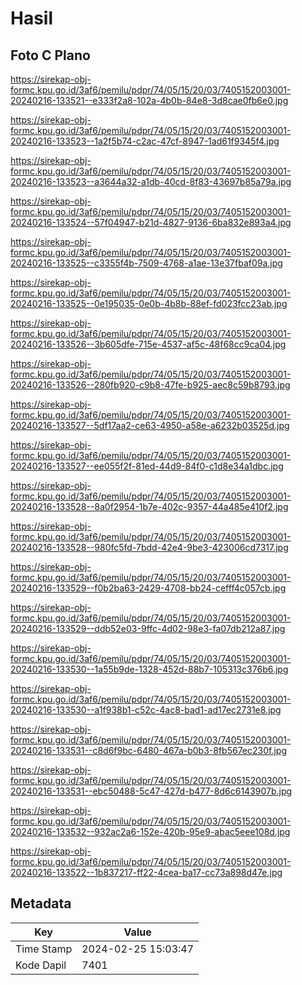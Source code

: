 # Hasil

## Foto C Plano

https://sirekap-obj-formc.kpu.go.id/3af6/pemilu/pdpr/74/05/15/20/03/7405152003001-20240216-133521--e333f2a8-102a-4b0b-84e8-3d8cae0fb6e0.jpg

https://sirekap-obj-formc.kpu.go.id/3af6/pemilu/pdpr/74/05/15/20/03/7405152003001-20240216-133523--1a2f5b74-c2ac-47cf-8947-1ad61f9345f4.jpg

https://sirekap-obj-formc.kpu.go.id/3af6/pemilu/pdpr/74/05/15/20/03/7405152003001-20240216-133523--a3644a32-a1db-40cd-8f83-43697b85a79a.jpg

https://sirekap-obj-formc.kpu.go.id/3af6/pemilu/pdpr/74/05/15/20/03/7405152003001-20240216-133524--57f04947-b21d-4827-9136-6ba832e893a4.jpg

https://sirekap-obj-formc.kpu.go.id/3af6/pemilu/pdpr/74/05/15/20/03/7405152003001-20240216-133525--c3355f4b-7509-4768-a1ae-13e37fbaf09a.jpg

https://sirekap-obj-formc.kpu.go.id/3af6/pemilu/pdpr/74/05/15/20/03/7405152003001-20240216-133525--0e195035-0e0b-4b8b-88ef-fd023fcc23ab.jpg

https://sirekap-obj-formc.kpu.go.id/3af6/pemilu/pdpr/74/05/15/20/03/7405152003001-20240216-133526--3b605dfe-715e-4537-af5c-48f68cc9ca04.jpg

https://sirekap-obj-formc.kpu.go.id/3af6/pemilu/pdpr/74/05/15/20/03/7405152003001-20240216-133526--280fb920-c9b8-47fe-b925-aec8c59b8793.jpg

https://sirekap-obj-formc.kpu.go.id/3af6/pemilu/pdpr/74/05/15/20/03/7405152003001-20240216-133527--5df17aa2-ce63-4950-a58e-a6232b03525d.jpg

https://sirekap-obj-formc.kpu.go.id/3af6/pemilu/pdpr/74/05/15/20/03/7405152003001-20240216-133527--ee055f2f-81ed-44d9-84f0-c1d8e34a1dbc.jpg

https://sirekap-obj-formc.kpu.go.id/3af6/pemilu/pdpr/74/05/15/20/03/7405152003001-20240216-133528--8a0f2954-1b7e-402c-9357-44a485e410f2.jpg

https://sirekap-obj-formc.kpu.go.id/3af6/pemilu/pdpr/74/05/15/20/03/7405152003001-20240216-133528--980fc5fd-7bdd-42e4-9be3-423006cd7317.jpg

https://sirekap-obj-formc.kpu.go.id/3af6/pemilu/pdpr/74/05/15/20/03/7405152003001-20240216-133529--f0b2ba63-2429-4708-bb24-cefff4c057cb.jpg

https://sirekap-obj-formc.kpu.go.id/3af6/pemilu/pdpr/74/05/15/20/03/7405152003001-20240216-133529--ddb52e03-9ffc-4d02-98e3-fa07db212a87.jpg

https://sirekap-obj-formc.kpu.go.id/3af6/pemilu/pdpr/74/05/15/20/03/7405152003001-20240216-133530--1a55b9de-1328-452d-88b7-105313c376b6.jpg

https://sirekap-obj-formc.kpu.go.id/3af6/pemilu/pdpr/74/05/15/20/03/7405152003001-20240216-133530--a1f938b1-c52c-4ac8-bad1-ad17ec2731e8.jpg

https://sirekap-obj-formc.kpu.go.id/3af6/pemilu/pdpr/74/05/15/20/03/7405152003001-20240216-133531--c8d6f9bc-6480-467a-b0b3-8fb567ec230f.jpg

https://sirekap-obj-formc.kpu.go.id/3af6/pemilu/pdpr/74/05/15/20/03/7405152003001-20240216-133531--ebc50488-5c47-427d-b477-8d6c6143907b.jpg

https://sirekap-obj-formc.kpu.go.id/3af6/pemilu/pdpr/74/05/15/20/03/7405152003001-20240216-133532--932ac2a6-152e-420b-95e9-abac5eee108d.jpg

https://sirekap-obj-formc.kpu.go.id/3af6/pemilu/pdpr/74/05/15/20/03/7405152003001-20240216-133522--1b837217-ff22-4cea-ba17-cc73a898d47e.jpg


## Metadata

| Key        | Value               |
| ---------- | ------------------- |
| Time Stamp | 2024-02-25 15:03:47 |
| Kode Dapil | 7401                |



